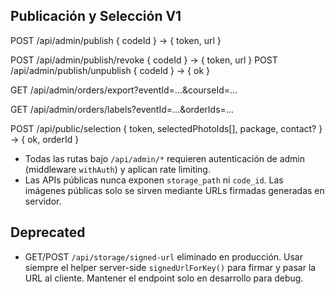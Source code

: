 ## Publicación y Selección V1

POST /api/admin/publish { codeId } -> { token, url }

POST /api/admin/publish/revoke { codeId } -> { token, url }
POST /api/admin/publish/unpublish { codeId } -> { ok }

GET /api/admin/orders/export?eventId=...&courseId=...

GET /api/admin/orders/labels?eventId=...&orderIds=...

POST /api/public/selection { token, selectedPhotoIds[], package, contact? } -> { ok, orderId }

- Todas las rutas bajo `/api/admin/*` requieren autenticación de admin (middleware `withAuth`) y aplican rate limiting.
- Las APIs públicas nunca exponen `storage_path` ni `code_id`. Las imágenes públicas solo se sirven mediante URLs firmadas generadas en servidor.

## Deprecated

- GET/POST `/api/storage/signed-url` eliminado en producción. Usar siempre el helper server-side `signedUrlForKey()` para firmar y pasar la URL al cliente. Mantener el endpoint solo en desarrollo para debug.


